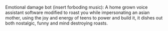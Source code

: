 Emotional damage bot (insert forboding music):
A home grown voice assistant software modified to roast you while impersonating an asian mother,
using the joy and energy of teens to power and build it, it dishes out both nostalgic, funny and mind destroying roasts.